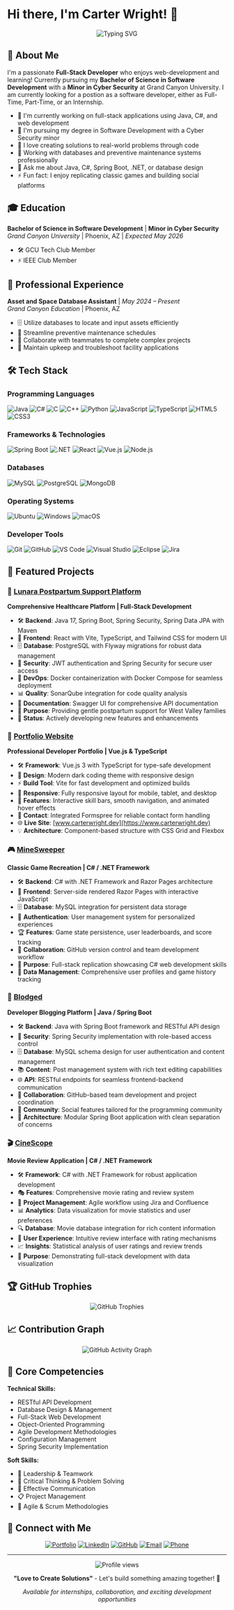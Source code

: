 # Hi there, I'm Carter Wright! 👋

<div align="center">
  <img src="https://readme-typing-svg.herokuapp.com?font=Fira+Code&pause=1000&color=2F81F7&center=true&vCenter=true&width=500&lines=Full-Stack+Developer;Software+Development+Student;Love+to+Create+Solutions;Problem+Solver+%26+Innovator" alt="Typing SVG" />
</div>

## 🚀 About Me

I'm a passionate **Full-Stack Developer** who enjoys web-development and learning! Currently pursuing my **Bachelor of Science in Software Development** with a **Minor in Cyber Security** at Grand Canyon University. I am currently looking for a postion as a software developer, either as Full-Time, Part-Time, or an Internship.

- 🔭 I'm currently working on full-stack applications using Java, C#, and web development
- 🌱 I'm pursuing my degree in Software Development with a Cyber Security minor
- 🎯 I love creating solutions to real-world problems through code
- 💼 Working with databases and preventive maintenance systems professionally
- 💬 Ask me about Java, C#, Spring Boot, .NET, or database design
- ⚡ Fun fact: I enjoy replicating classic games and building social platforms

## 🎓 Education

**Bachelor of Science in Software Development** | **Minor in Cyber Security**  
*Grand Canyon University* | Phoenix, AZ | *Expected May 2026*
- 🛠️ GCU Tech Club Member
- ⚡ IEEE Club Member

## 💼 Professional Experience

**Asset and Space Database Assistant** | *May 2024 – Present*  
*Grand Canyon Education* | Phoenix, AZ
- 🗄️ Utilize databases to locate and input assets efficiently
- 📅 Streamline preventive maintenance schedules
- 🤝 Collaborate with teammates to complete complex projects
- 🔧 Maintain upkeep and troubleshoot facility applications

## 🛠️ Tech Stack

### Programming Languages
![Java](https://img.shields.io/badge/java-%23ED8B00.svg?style=for-the-badge&logo=openjdk&logoColor=white)
![C#](https://img.shields.io/badge/c%23-%23239120.svg?style=for-the-badge&logo=c-sharp&logoColor=white)
![C](https://img.shields.io/badge/c-%2300599C.svg?style=for-the-badge&logo=c&logoColor=white)
![C++](https://img.shields.io/badge/c++-%2300599C.svg?style=for-the-badge&logo=c%2B%2B&logoColor=white)
![Python](https://img.shields.io/badge/python-3670A0?style=for-the-badge&logo=python&logoColor=ffdd54)
![JavaScript](https://img.shields.io/badge/javascript-%23323330.svg?style=for-the-badge&logo=javascript&logoColor=%23F7DF1E)
![TypeScript](https://img.shields.io/badge/typescript-%23007ACC.svg?style=for-the-badge&logo=typescript&logoColor=white)
![HTML5](https://img.shields.io/badge/html5-%23E34F26.svg?style=for-the-badge&logo=html5&logoColor=white)
![CSS3](https://img.shields.io/badge/css3-%231572B6.svg?style=for-the-badge&logo=css3&logoColor=white)

### Frameworks & Technologies
![Spring Boot](https://img.shields.io/badge/spring%20boot-%236DB33F.svg?style=for-the-badge&logo=springboot&logoColor=white)
![.NET](https://img.shields.io/badge/.NET-5C2D91?style=for-the-badge&logo=.net&logoColor=white)
![React](https://img.shields.io/badge/react-%2320232a.svg?style=for-the-badge&logo=react&logoColor=%2361DAFB)
![Vue.js](https://img.shields.io/badge/vuejs-%2335495e.svg?style=for-the-badge&logo=vuedotjs&logoColor=%234FC08D)
![Node.js](https://img.shields.io/badge/node.js-6DA55F?style=for-the-badge&logo=node.js&logoColor=white)

### Databases
![MySQL](https://img.shields.io/badge/mysql-%2300f.svg?style=for-the-badge&logo=mysql&logoColor=white)
![PostgreSQL](https://img.shields.io/badge/postgresql-%23316192.svg?style=for-the-badge&logo=postgresql&logoColor=white)
![MongoDB](https://img.shields.io/badge/MongoDB-%234ea94b.svg?style=for-the-badge&logo=mongodb&logoColor=white)

### Operating Systems
![Ubuntu](https://img.shields.io/badge/Ubuntu-E95420?style=for-the-badge&logo=ubuntu&logoColor=white)
![Windows](https://img.shields.io/badge/Windows-0078D6?style=for-the-badge&logo=windows&logoColor=white)
![macOS](https://img.shields.io/badge/mac%20os-000000?style=for-the-badge&logo=macos&logoColor=F0F0F0)

### Developer Tools
![Git](https://img.shields.io/badge/git-%23F05033.svg?style=for-the-badge&logo=git&logoColor=white)
![GitHub](https://img.shields.io/badge/github-%23121011.svg?style=for-the-badge&logo=github&logoColor=white)
![VS Code](https://img.shields.io/badge/Visual%20Studio%20Code-0078d7.svg?style=for-the-badge&logo=visual-studio-code&logoColor=white)
![Visual Studio](https://img.shields.io/badge/Visual%20Studio-5C2D91.svg?style=for-the-badge&logo=visual-studio&logoColor=white)
![Eclipse](https://img.shields.io/badge/Eclipse-FE7A16.svg?style=for-the-badge&logo=Eclipse&logoColor=white)
![Jira](https://img.shields.io/badge/jira-%230A0FFF.svg?style=for-the-badge&logo=jira&logoColor=white)

## 📁 Featured Projects

### 🌟 [Lunara Postpartum Support Platform](https://github.com/omniV1/AQC)
**Comprehensive Healthcare Platform | Full-Stack Development**
- 🛠️ **Backend**: Java 17, Spring Boot, Spring Security, Spring Data JPA with Maven
- 🎨 **Frontend**: React with Vite, TypeScript, and Tailwind CSS for modern UI
- 🗄️ **Database**: PostgreSQL with Flyway migrations for robust data management
- 🔐 **Security**: JWT authentication and Spring Security for secure user access
- 🐳 **DevOps**: Docker containerization with Docker Compose for seamless deployment
- 📊 **Quality**: SonarQube integration for code quality analysis
- 📖 **Documentation**: Swagger UI for comprehensive API documentation
- 🎯 **Purpose**: Providing gentle postpartum support for West Valley families
- 🔄 **Status**: Actively developing new features and enhancements

### 💼 [Portfolio Website](https://github.com/Cademic/PortfolioWebsite)
**Professional Developer Portfolio | Vue.js & TypeScript**
- 🛠️ **Framework**: Vue.js 3 with TypeScript for type-safe development
- 🎨 **Design**: Modern dark coding theme with responsive design
- ⚡ **Build Tool**: Vite for fast development and optimized builds
- 📱 **Responsive**: Fully responsive layout for mobile, tablet, and desktop
- 🎯 **Features**: Interactive skill bars, smooth navigation, and animated hover effects
- 📧 **Contact**: Integrated Formspree for reliable contact form handling
- 🌐 **Live Site**: [www.carterwright.dev](https://www.carterwright.dev)
- 💡 **Architecture**: Component-based structure with CSS Grid and Flexbox

### 🎮 [MineSweeper](https://github.com/NoahStarkenburg/MineSweeper)
**Classic Game Recreation | C# / .NET Framework**
- 🛠️ **Backend**: C# with .NET Framework and Razor Pages architecture
- 🎨 **Frontend**: Server-side rendered Razor Pages with interactive JavaScript
- 🗄️ **Database**: MySQL integration for persistent data storage
- 👤 **Authentication**: User management system for personalized experiences
- 🏆 **Features**: Game state persistence, user leaderboards, and score tracking
- 👥 **Collaboration**: GitHub version control and team development workflow
- 🎯 **Purpose**: Full-stack replication showcasing C# web development skills
- 💾 **Data Management**: Comprehensive user profiles and game history tracking

### 📝 [Blodged](https://github.com/Cademic/blodged)
**Developer Blogging Platform | Java / Spring Boot**
- 🛠️ **Backend**: Java with Spring Boot framework and RESTful API design
- 🔐 **Security**: Spring Security implementation with role-based access control
- 🗄️ **Database**: MySQL schema design for user authentication and content management
- 📚 **Content**: Post management system with rich text editing capabilities
- 🌐 **API**: RESTful endpoints for seamless frontend-backend communication
- 👥 **Collaboration**: GitHub-based team development and project coordination
- 🎯 **Community**: Social features tailored for the programming community
- 🔧 **Architecture**: Modular Spring Boot application with clean separation of concerns

### 🎬 [CineScope](https://github.com/omniV1/CineScope)
**Movie Review Application | C# / .NET Framework**
- 🛠️ **Framework**: C# with .NET Framework for robust application development
- 🎭 **Features**: Comprehensive movie rating and review system
- 👥 **Project Management**: Agile workflow using Jira and Confluence
- 📊 **Analytics**: Data visualization for movie statistics and user preferences
- 🔍 **Database**: Movie database integration for rich content information
- 👤 **User Experience**: Intuitive review interface with rating mechanisms
- 📈 **Insights**: Statistical analysis of user ratings and review trends
- 🎯 **Purpose**: Demonstrating full-stack development with data visualization

## 🏆 GitHub Trophies
<div align="center">
  <img src="https://github-profile-trophy.vercel.app?username=Cademic&theme=dracula&column=4&row=1&margin-w=15&margin-h=15" alt="GitHub Trophies" />
</div>

## 📈 Contribution Graph
<div align="center">
  <img src="https://github-readme-activity-graph.vercel.app/graph?username=Cademic&theme=dracula&hide_border=false" alt="GitHub Activity Graph" />
</div>

## 💪 Core Competencies

**Technical Skills:**
- RESTful API Development
- Database Design & Management
- Full-Stack Web Development
- Object-Oriented Programming
- Agile Development Methodologies
- Configuration Management
- Spring Security Implementation

**Soft Skills:**
- 🎯 Leadership & Teamwork
- 🧠 Critical Thinking & Problem Solving
- 💬 Effective Communication
- 📋 Project Management
- 🔄 Agile & Scrum Methodologies

## 🤝 Connect with Me

<div align="center">
  
[![Portfolio](https://img.shields.io/badge/Portfolio-255E63?style=for-the-badge&logo=About.me&logoColor=white)](https://www.carterwright.dev)
[![LinkedIn](https://img.shields.io/badge/LinkedIn-0077B5?style=for-the-badge&logo=linkedin&logoColor=white)](https://www.linkedin.com/in/carterdanw/)
[![GitHub](https://img.shields.io/badge/GitHub-100000?style=for-the-badge&logo=github&logoColor=white)](https://github.com/Cademic)
[![Email](https://img.shields.io/badge/Email-D14836?style=for-the-badge&logo=gmail&logoColor=white)](mailto:carterwright221@gmail.com)
[![Phone](https://img.shields.io/badge/Phone-25D366?style=for-the-badge&logo=phone&logoColor=white)](tel:8105693888)

</div>

---

<div align="center">
  <img src="https://komarev.com/ghpvc/?username=Cademic&label=Profile%20views&color=0e75b6&style=flat" alt="Profile views" />
</div>

<div align="center">
  
**"Love to Create Solutions"** - Let's build something amazing together! 🚀
  
*Available for internships, collaboration, and exciting development opportunities*

</div>
